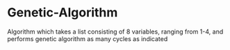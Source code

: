 # Genetic-Algorithm
Algorithm which takes a list consisting of 8 variables, ranging from 1-4, and performs genetic algorithm as many cycles as indicated
